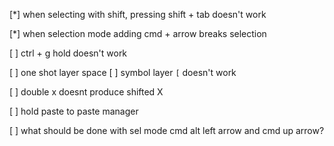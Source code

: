 [*] when selecting with shift, pressing shift + tab doesn't work

[*] when selection mode adding cmd + arrow breaks selection

[ ] ctrl + g hold doesn't work

[ ] one shot layer space
[ ] symbol layer `[` doesn't work

[ ] double x doesnt produce shifted X


[ ] hold paste to paste manager


[ ] what should be done with sel mode cmd alt left arrow and cmd up arrow?


